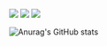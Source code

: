 <a href="https://42seoul.kr/seoul42/contents/view?contentsNo=13&level=2&menuNo=28&gclid=Cj0KCQjwvO2IBhCzARIsALw3ASrP3eP0Zqr2LX1VttluGowW-C6mB0xcDhJIGJ2JXMl8SNZToqBiBPgaAqOkEALw_wcB" target="_blank"><img src="https://img.shields.io/badge/Seoul-000000.svg?style=flat&logo=42&logoColor=#000000"/></a> <a href="https://boostcamp.connect.or.kr/" target="_blank"><img src="https://img.shields.io/badge/boostcamp2021-000000.svg?style=flat&logo=naver&logoColor=#000000"></a>  <a href="https://chanhohan.github.io/" target="_blank"><img src="https://img.shields.io/badge/Blog-000000.svg?style=flat&logo=github&logoColor=#000000"/></a>


![Anurag's GitHub stats](https://github-readme-stats.vercel.app/api?username=chanhohan&show_icons=true&theme=radical)
